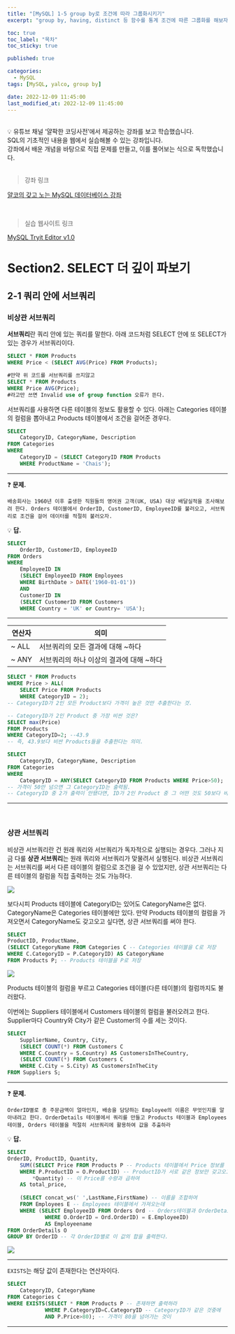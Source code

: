 ```yaml
---
title: "[MySQL] 1-5 group by로 조건에 따라 그룹화시키기"
excerpt: "group by, having, distinct 등 함수를 통계 조건에 따른 그룹화를 해보자"

toc: true
toc_label: "목차"
toc_sticky: true

published: true

categories:
  - MySQL
tags: [MySQL, yalco, group by]

date: 2022-12-09 11:45:00
last_modified_at: 2022-12-09 11:45:00
---
```


<br>

<div class="notice--primary" markdown="1">
💡 유튜브 채널 ‘얄팍한 코딩사전’에서 제공하는 강좌를 보고 학습했습니다. <br>
SQL의 기초적인 내용을 웹에서 실습해볼 수 있는 강좌입니다. <br>
강좌에서 배운 개념을 바탕으로 직접 문제를 만들고, 이를 풀어보는 식으로 독학했습니다.
</div>

<br>

> 강좌 링크

[얄코의 갖고 노는 MySQL 데이터베이스 강좌](https://www.yalco.kr/lectures/sql/)

<br>

> 실습 웹사이트 링크

[MySQL Tryit Editor v1.0](https://www.w3schools.com/mysql/trymysql.asp?filename=trysql_select_all) 


# Section2. SELECT 더 깊이 파보기

## 2-1 쿼리 안에 서브쿼리

### **비상관 서브쿼리**

**서브쿼리**란 쿼리 안에 있는 쿼리를 말한다. 아래 코드처럼 SELECT 안에 또 SELECT가 있는 경우가 서브쿼리이다.

```sql
SELECT * FROM Products
WHERE Price < (SELECT AVG(Price) FROM Products);

#만약 위 코드를 서브쿼리를 쓰지않고
SELECT * FROM Products
WHERE Price AVG(Price);
#라고만 쓰면 Invalid use of group function 오류가 뜬다.
```

서브쿼리를 사용하면 다른 테이블의 정보도 활용할 수 있다. 아래는 Categories 테이블의 컬럼을 뽑아내고 Products 테이블에서 조건을 걸어준 경우다.

```sql
SELECT
	CategoryID, CategoryName, Description
FROM Categories
WHERE
	CategoryID = (SELECT CategoryID FROM Products
    WHERE ProductName = 'Chais');
```

---


❓ **문제.** 
```
배송회사는 1960년 이후 출생한 직원들의 영어권 고객(UK, USA) 대상 배달실적을 조사해보려 한다. Orders 테이블에서 OrderID, CustomerID, EmployeeID를 불러오고, 서브쿼리로 조건을 걸어 데이터를 적절히 불러오자.
```

💡 **답.**

```sql
SELECT
	OrderID, CustomerID, EmployeeID
FROM Orders
WHERE
	EmployeeID IN
    (SELECT EmployeeID FROM Employees
    WHERE BirthDate > DATE('1960-01-01'))
    AND
    CustomerID IN
    (SELECT CustomerID FROM Customers
    WHERE Country = 'UK' or Country= 'USA');
```

---

| 연산자 | 의미 |
| --- | --- |
| ~ ALL | 서브쿼리의 모든 결과에 대해 ~하다 |
| ~ ANY | 서브쿼리의 하나 이상의 결과에 대해 ~하다 |

```sql
SELECT * FROM Products
WHERE Price > ALL(
	SELECT Price FROM Products
    WHERE CategoryID = 2);
-- CategoryID가 2인 모든 Product보다 가격이 높은 것만 추출한다는 것.

-- CategoryID가 2인 Product 중 가장 비싼 것은?
SELECT max(Price)
FROM Products
WHERE CategoryID=2; --43.9
-- 즉, 43.9보다 비싼 Products들을 추출한다는 의미.
```

```sql
SELECT
	CategoryID, CategoryName, Description
FROM Categories
WHERE
	CategoryID = ANY(SELECT CategoryID FROM Products WHERE Price>50);
-- 가격이 50만 넘으면 그 CategoryID는 출력됨. 
-- CategoryID 중 2가 출력이 안됐다면, ID가 2인 Product 중 그 어떤 것도 50보다 비싼 게 없다는 의미.
```

---

<br>

### **상관 서브쿼리**

비상관 서브쿼리란 건 원래 쿼리와 서브쿼리가 독자적으로 실행되는 경우다. 그러나 지금 다룰 **상관 서브쿼리**는 원래 쿼리와 서브쿼리가 맞물려서 실행된다. 비상관 서브쿼리는 서브쿼리를 써서 다른 테이블의 컬럼으로 조건을 걸 수 있었지만, 상관 서브쿼리는 다른 테이블의 컬럼을 직접 출력하는 것도 가능하다.

<img src="https://user-images.githubusercontent.com/115082062/206619591-e3b65c23-646f-426d-9f44-535f9b229da2.jpg">

보다시피 Products 테이블에 CategoryID는 있어도 CategoryName은 없다. CategoryName은 Categories 테이블에만 있다. 만약 Products 테이블의 컬럼을 가져오면서 CategoryName도 갖고오고 싶다면, 상관 서브쿼리를 써야 한다.

```sql
SELECT 
ProductID, ProductName,
(SELECT CategoryName FROM Categories C -- Categories 테이블을 C로 저장
WHERE C.CategoryID = P.CategoryID) AS CategoryName
FROM Products P; -- Products 테이블을 P로 저장
```

<img src="https://user-images.githubusercontent.com/115082062/206619816-ac8220c8-6386-4d18-bf72-abc0ee70dad1.jpg">

Products 테이블의 컬럼을 부르고 Categories 테이블(다른 테이블)의 컬럼까지도 불러왔다.

이번에는 Suppliers 테이블에서 Customers 테이블의 컬럼을 불러오려고 한다. Supplier마다 Country와 City가 같은 Customer의 수를 세는 것이다.

```sql
SELECT 
	SupplierName, Country, City,
    (SELECT COUNT(*) FROM Customers C
    WHERE C.Country = S.Country) AS CustomersInTheCountry,
    (SELECT COUNT(*) FROM Customers C
    WHERE C.City = S.City) AS CustomersInTheCity
FROM Suppliers S;
```

---

❓ **문제.**  
```
OrderID별로 총 주문금액이 얼마인지, 배송을 담당하는 Employee의 이름은 무엇인지를 알아내려고 한다. OrderDetails 테이블에서 쿼리를 만들고 Products 테이블과 Employees테이블, Orders 테이블을 적절히 서브쿼리에 활용하여 값을 추출하라
```

💡 **답.**

```sql
SELECT 
OrderID, ProductID, Quantity,
	SUM((SELECT Price FROM Products P -- Products 테이블에서 Price 정보를 갖고오는데
    WHERE P.ProductID = O.ProductID) -- ProductID가 서로 같은 정보만 갖고오고
		*Quantity) -- 이 Price를 수량과 곱하여
    AS total_price,
    
    (SELECT concat_ws(' ',LastName,FirstName) -- 이름을 조합하여
    FROM Employees E -- Employees 테이블에서 가져오는데
    WHERE (SELECT EmployeeID FROM Orders Ord -- Orders테이블과 OrderDetails테이블의 OrderID가 같은 경우의 EmployeeID랑 같은 경우에만 갖고온다.
    		WHERE O.OrderID = Ord.OrderID) = E.EmployeeID) 
            AS Employeename
FROM OrderDetails O
GROUP BY OrderID -- 각 OrderID별로 이 값의 합을 출력한다.
```

<img src="https://user-images.githubusercontent.com/115082062/206619927-92e21b90-0eca-4a65-b3ee-7f6d65ad2a1e.jpg">

---

`EXISTS`는 해당 값이 존재한다는 연산자이다.

```sql
SELECT
	CategoryID, CategoryName
FROM Categories C
WHERE EXISTS(SELECT * FROM Products P -- 존재하면 출력하라
			WHERE P.CategoryID=C.CategoryID -- CategoryID가 같은 것중에
            AND P.Price>80); -- 가격이 80을 넘어가는 것이
```

---